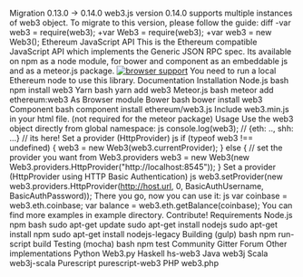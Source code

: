 Migration 0.13.0 -> 0.14.0 web3.js version 0.14.0 supports multiple instances of web3 object. To migrate to this version, please follow the guide: diff -var web3 = require(web3); +var Web3 = require(web3); +var web3 = new Web3(); Ethereum JavaScript API This is the Ethereum compatible JavaScript API which implements the Generic JSON RPC spec. Its available on npm as a node module, for bower and component as an embeddable js and as a meteor.js package. [![browser support](https://ci.testling.com/ethereum/ethereum.js.png)](https://ci.testling.com/ethereum/ethereum.js) You need to run a local Ethereum node to use this library. Documentation Installation Node.js bash npm install web3 Yarn bash yarn add web3 Meteor.js bash meteor add ethereum:web3 As Browser module Bower bash bower install web3 Component bash component install ethereum/web3.js Include web3.min.js in your html file. (not required for the meteor package) Usage Use the web3 object directly from global namespace: js console.log(web3); // {eth: .., shh: ...} // its here! Set a provider (HttpProvider) js if (typeof web3 !== undefined) { web3 = new Web3(web3.currentProvider); } else { // set the provider you want from Web3.providers web3 = new Web3(new Web3.providers.HttpProvider("http://localhost:8545")); } Set a provider (HttpProvider using HTTP Basic Authentication) js web3.setProvider(new web3.providers.HttpProvider(http://host.url, 0, BasicAuthUsername, BasicAuthPassword)); There you go, now you can use it: js var coinbase = web3.eth.coinbase; var balance = web3.eth.getBalance(coinbase); You can find more examples in example directory. Contribute! Requirements Node.js npm bash sudo apt-get update sudo apt-get install nodejs sudo apt-get install npm sudo apt-get install nodejs-legacy Building (gulp) bash npm run-script build Testing (mocha) bash npm test Community Gitter Forum Other implementations Python Web3.py Haskell hs-web3 Java web3j Scala web3j-scala Purescript purescript-web3 PHP web3.php